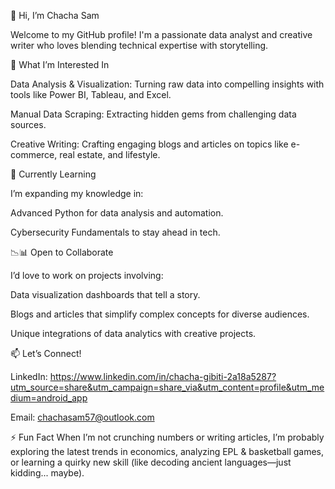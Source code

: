 👋 Hi, I’m Chacha Sam

Welcome to my GitHub profile! I'm a passionate data analyst and creative writer who loves blending technical expertise with storytelling.

👀 What I’m Interested In

Data Analysis & Visualization: Turning raw data into compelling insights with tools like Power BI, Tableau, and Excel.

Manual Data Scraping: Extracting hidden gems from challenging data sources.

Creative Writing: Crafting engaging blogs and articles on topics like e-commerce, real estate, and lifestyle.


🌱 Currently Learning

I’m expanding my knowledge in:

Advanced Python for data analysis and automation.

Cybersecurity Fundamentals to stay ahead in tech.


📉📊 Open to Collaborate

I’d love to work on projects involving:

Data visualization dashboards that tell a story.

Blogs and articles that simplify complex concepts for diverse audiences.

Unique integrations of data analytics with creative projects.


📫 Let’s Connect!

LinkedIn: https://www.linkedin.com/in/chacha-gibiti-2a18a5287?utm_source=share&utm_campaign=share_via&utm_content=profile&utm_medium=android_app

Email: chachasam57@outlook.com


⚡ Fun Fact
When I’m not crunching numbers or writing articles, I’m probably exploring the latest trends in economics, analyzing EPL & basketball games, or learning a quirky new skill (like decoding ancient languages—just kidding... maybe).

